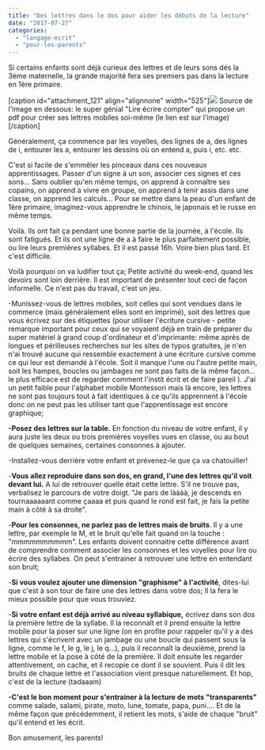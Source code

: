 ```yaml
---
title: "Des lettres dans le dos pour aider les débuts de la lecture"
date: "2017-07-27"
categories: 
  - "langage-ecrit"
  - "pour-les-parents"
---
```


Si certains enfants sont déjà curieux des lettres et de leurs sons dés la 3ème maternelle, la grande majorité fera ses premiers pas dans la lecture en 1ère primaire.

\[caption id="attachment\_121" align="alignnone" width="525"\][![](/images/lettres-dos-1024x801.jpg)](http://lire-ecrire-compter.com/wp-content/uploads/2015/12/alphabet-mobile-lettres-cursives-1.pdf) Source de l'image en dessous: le super génial "Lire écrire compter" qui propose un pdf pour créer ses lettres mobiles soi-même (le lien est sur l'image)\[/caption\]

Généralement, ça commence par les voyelles, des lignes de a, des lignes de i, entourer les a, entourer les dessins où on entend a, puis i, etc. etc.

C'est si facile de s'emmêler les pinceaux dans ces nouveaux apprentissages. Passer d'un signe à un son, associer ces signes et ces sons... Sans oublier qu'en même temps, on apprend à connaître ses copains, on apprend à vivre en groupe, on apprend à tenir assis dans une classe, on apprend les calculs... Pour se mettre dans la peau d'un enfant de 1ère primaire, imaginez-vous apprendre le chinois, le japonais et le russe en même temps.

Voilà. Ils ont fait ça pendant une bonne partie de la journée, à l'école. Ils sont fatigués. Et ils ont une ligne de a à faire le plus parfaitement possible, ou lire leurs premières syllabes. Et il est passé 16h. Voire bien plus tard. Et c'est difficile.

Voilà pourquoi on va ludifier tout ça; Petite activité du week-end, quand les devoirs sont loin derrière. Il est important de présenter tout ceci de façon informelle. Ce n'est pas du travail, c'est un jeu.

\-Munissez-vous de lettres mobiles, soit celles qui sont vendues dans le commerce (mais généralement elles sont en imprimé), soit des lettres que vous écrivez sur des étiquettes (pour utiliser l'écriture cursive - petite remarque important pour ceux qui se voyaient déjà en train de préparer du super matériel à grand coup d'ordinateur et d'imprimante: même après de longues et périlleuses recherches sur les sites de typos gratuites, je n'en n'ai trouvé aucune qui ressemble exactement à une écriture cursive comme ce qui leur est demandé à l'école. Soit il manque l'une ou l'autre petite main, soit les hampes, boucles ou jambages ne sont pas faits de la même façon... le plus efficace est de regarder comment l'instit écrit et de faire pareil ). J'ai un petit faible pour l'alphabet mobile Montessori mais là encore, les lettres ne sont pas toujours tout à fait identiques à ce qu'ils apprennent à l'école donc on ne peut pas les utiliser tant que l'apprentissage est encore graphique;

**\-Posez des lettres sur la table.** En fonction du niveau de votre enfant, il y aura juste les deux ou trois premières voyelles vues en classe, ou au bout de quelques semaines, certaines consonnes à ajouter.

\-Installez-vous derrière votre enfant et prévenez-le que ça va chatouiller!

\-**Vous allez reproduire dans son dos, en grand, l'une des lettres qu'il voit devant lui.** A lui de retrouver quelle était cette lettre. S'il ne trouve pas, verbalisez le parcours de votre doigt. "Je pars de làààà, je descends en tournaaaaaant comme çaaaa et puis quand le rond est fait, je fais la petite main à côté à sa droite".

\-**Pour les consonnes, ne parlez pas de lettres mais de bruits**. Il y a une lettre, par exemple le M, et le bruit qu'elle fait quand on la touche : "mmmmmmmmmm". Les enfants doivent connaitre cette différence avant de comprendre comment associer les consonnes et les voyelles pour lire ou écrire des syllabes. On peut s'entrainer à retrouver une lettre en entendant son bruit;

\-**Si vous voulez ajouter une dimension "graphisme" à l'activité**, dites-lui que c'est à son tour de faire une des lettres dans votre dos; Il la fera le mieux possible pour que vous trouviez.

\-**Si votre enfant est déjà arrivé au niveau syllabique,** écrivez dans son dos la première lettre de la syllabe. Il la reconnaît et il prend ensuite la lettre mobile pour la poser sur une ligne (on en profite pour rappeler qu'il y a des lettres qui s'écrivent avec un jambage ou une boucle qui passent sous la ligne, comme le f, le g, le j, le q...), puis il reconnaît la deuxième, prend la lettre mobile et la pose à côté de la première. Il doit ensuite les regarder attentivement, on cache, et il recopie ce dont il se souvient. Puis il dit les bruits de chaque lettre et l'association vient presque naturellement. Et hop, c'est de la lecture (tadaaam)

**\-C'est le bon moment pour s'entrainer à la lecture de mots "transparents"** comme salade, salami, pirate, moto, lune, tomate, papa, puni.... Et de la même façon que précédemment, il retient les mots, s'aide de chaque "bruit" qu'il entend et les écrit.

Bon amusement, les parents!
